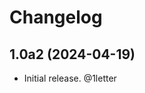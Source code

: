 # Changelog

<!-- towncrier release notes start -->

## 1.0a2 (2024-04-19)

- Initial release. @1letter
